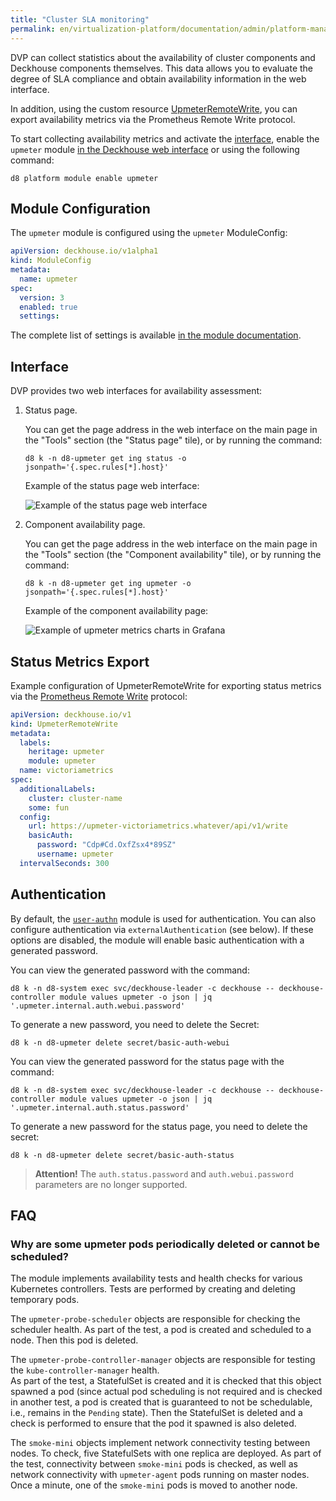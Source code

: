 ```yaml
---
title: "Cluster SLA monitoring"
permalink: en/virtualization-platform/documentation/admin/platform-management/monitoring/sla.html
---
```


DVP can collect statistics about the availability of cluster components and Deckhouse components themselves. This data allows you to evaluate the degree of SLA compliance and obtain availability information in the web interface.

In addition, using the custom resource [UpmeterRemoteWrite](/products/kubernetes-platform/documentation/v1/modules/upmeter/cr.html#upmeterremotewrite), you can export availability metrics via the Prometheus Remote Write protocol.

To start collecting availability metrics and activate the [interface](#interface), enable the `upmeter` module [in the Deckhouse web interface](/modules/console/stable/) or using the following command:

```shell
d8 platform module enable upmeter
```

## Module Configuration

The `upmeter` module is configured using the `upmeter` ModuleConfig:

```yaml
apiVersion: deckhouse.io/v1alpha1
kind: ModuleConfig
metadata:
  name: upmeter
spec:
  version: 3
  enabled: true
  settings:
```

The complete list of settings is available [in the module documentation](/products/kubernetes-platform/documentation/v1/modules/upmeter/configuration.html).

## Interface

DVP provides two web interfaces for availability assessment:

1. Status page.

   You can get the page address in the web interface on the main page in the "Tools" section (the "Status page" tile), or by running the command:
   
   ```shell
   d8 k -n d8-upmeter get ing status -o jsonpath='{.spec.rules[*].host}'
   ``` 

   Example of the status page web interface:
   
   ![Example of the status page web interface](/images/upmeter/status.png)

1. Component availability page.

   You can get the page address in the web interface on the main page in the "Tools" section (the "Component availability" tile), or by running the command:
   
   ```shell
   d8 k -n d8-upmeter get ing upmeter -o jsonpath='{.spec.rules[*].host}'
   ``` 

   Example of the component availability page:
   
   ![Example of upmeter metrics charts in Grafana](/images/upmeter/image1.png)

## Status Metrics Export
 
Example configuration of UpmeterRemoteWrite for exporting status metrics via the [Prometheus Remote Write](https://docs.sysdig.com/en/docs/installation/prometheus-remote-write/) protocol:

```yaml
apiVersion: deckhouse.io/v1
kind: UpmeterRemoteWrite
metadata:
  labels:
    heritage: upmeter
    module: upmeter
  name: victoriametrics
spec:
  additionalLabels:
    cluster: cluster-name
    some: fun
  config:
    url: https://upmeter-victoriametrics.whatever/api/v1/write
    basicAuth:
      password: "Cdp#Cd.OxfZsx4*89SZ"
      username: upmeter
  intervalSeconds: 300
```

## Authentication

By default, the [`user-authn`](/products/kubernetes-platform/documentation/v1/modules/user-authn/) module is used for authentication. You can also configure authentication via `externalAuthentication` (see below).
If these options are disabled, the module will enable basic authentication with a generated password.

You can view the generated password with the command:

```shell
d8 k -n d8-system exec svc/deckhouse-leader -c deckhouse -- deckhouse-controller module values upmeter -o json | jq '.upmeter.internal.auth.webui.password'
```

To generate a new password, you need to delete the Secret:

```shell
d8 k -n d8-upmeter delete secret/basic-auth-webui
```

You can view the generated password for the status page with the command:

```shell
d8 k -n d8-system exec svc/deckhouse-leader -c deckhouse -- deckhouse-controller module values upmeter -o json | jq '.upmeter.internal.auth.status.password'
```

To generate a new password for the status page, you need to delete the secret:

```shell
d8 k -n d8-upmeter delete secret/basic-auth-status
```

> **Attention!** The `auth.status.password` and `auth.webui.password` parameters are no longer supported.

## FAQ

### Why are some upmeter pods periodically deleted or cannot be scheduled?

The module implements availability tests and health checks for various Kubernetes controllers. Tests are performed by creating and deleting temporary pods.

The `upmeter-probe-scheduler` objects are responsible for checking the scheduler health. As part of the test, a pod is created and scheduled to a node. Then this pod is deleted.

The `upmeter-probe-controller-manager` objects are responsible for testing the `kube-controller-manager` health.  
As part of the test, a StatefulSet is created and it is checked that this object spawned a pod (since actual pod scheduling is not required and is checked in another test, a pod is created that is guaranteed to not be schedulable, i.e., remains in the `Pending` state). Then the StatefulSet is deleted and a check is performed to ensure that the pod it spawned is also deleted.

The `smoke-mini` objects implement network connectivity testing between nodes.
To check, five StatefulSets with one replica are deployed. As part of the test, connectivity between `smoke-mini` pods is checked, as well as network connectivity with `upmeter-agent` pods running on master nodes.  
Once a minute, one of the `smoke-mini` pods is moved to another node.
